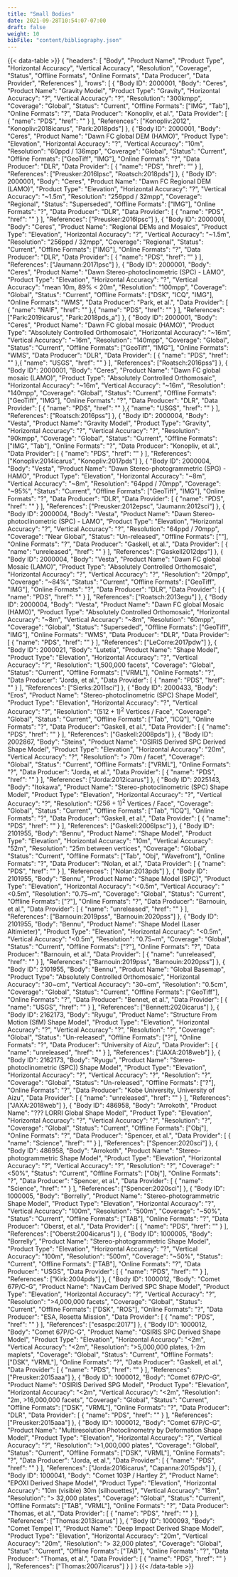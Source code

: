 ```yaml
---
title: "Small Bodies"
date: 2021-09-28T10:54:07-07:00
draft: false
weight: 10
bibFile: "content/bibliography.json"
---
```



{{< data-table >}}
{
    "headers": [
        "Body",
        "Product Name",
        "Product Type",
        "Horizontal Accuracy",
        "Vertical Accuracy",
        "Resolution",
        "Coverage",
        "Status",
        "Offline Formats",
        "Online Formats",
        "Data Producer",
        "Data Provider",
        "References"
    ],
    "rows": [
    {
      "Body ID": 2000001,
      "Body": "Ceres",
      "Product Name": "Gravity Model",
      "Product Type": "Gravity",
      "Horizontal Accuracy": "?",
      "Vertical Accuracy": "?",
      "Resolution": "300kmpp",
      "Coverage": "Global",
      "Status": "Current",
      "Offline Formats": ["IMG", "Tab"],
      "Online Formats": "?",
      "Data Producer": "Konopliv, et al.",
      "Data Provider": [
        {
            "name": "PDS",
            "href": ""
        }
    ],
      "References": ["Konopliv:2012", "Konopliv:2018icarus", "Park:2018pds"]
    },
    {
      "Body ID": 2000001,
      "Body": "Ceres",
      "Product Name": "Dawn FC global DEM (HAMO)",
      "Product Type": "Elevation",
      "Horizontal Accuracy": "?",
      "Vertical Accuracy": "10m",
      "Resolution": "60ppd / 136mpp",
      "Coverage": "Global",
      "Status": "Current",
      "Offline Formats": ["GeoTiff", "IMG"],
      "Online Formats": "?",
      "Data Producer": "DLR",
      "Data Provider": [
        {
            "name": "PDS",
            "href": ""
        }
    ],
      "References": ["Preusker:2016lpsc", "Roatsch:2018pds"]
    },
    {
      "Body ID": 2000001,
      "Body": "Ceres",
      "Product Name": "Dawn FC Regional DEM (LAMO)",
      "Product Type": "Elevation",
      "Horizontal Accuracy": "?",
      "Vertical Accuracy": "~1.5m",
      "Resolution": "256ppd / 32mpp",
      "Coverage": "Regional",
      "Status": "Superseded",
      "Offline Formats": ["IMG"],
      "Online Formats": "?",
      "Data Producer": "DLR",
      "Data Provider": [
        {
            "name": "PDS",
            "href": ""
        }
    ],
      "References": ["Preusker:2016lpsc"]
    },
    {
      "Body ID": 2000001,
      "Body": "Ceres",
      "Product Name": "Regional DEMs and Mosaics",
      "Product Type": "Elevation",
      "Horizontal Accuracy": "?",
      "Vertical Accuracy": "~1.5m",
      "Resolution": "256ppd / 32mpp",
      "Coverage": "Regional",
      "Status": "Current",
      "Offline Formats": ["IMG"],
      "Online Formats": "?",
      "Data Producer": "DLR",
      "Data Provider": [
        {
            "name": "PDS",
            "href": ""
        }
    ],
      "References": ["Jaumann:2017lpsc"]
    },
    {
      "Body ID": 2000001,
      "Body": "Ceres",
      "Product Name": "Dawn Stereo-photoclinometric (SPC) - LAMO",
      "Product Type": "Elevation",
      "Horizontal Accuracy": "?",
      "Vertical Accuracy": "mean 10m, 89% < 20m",
      "Resolution": "100mpp",
      "Coverage": "Global",
      "Status": "Current",
      "Offline Formats": ["DSK", "ICQ", "IMG"],
      "Online Formats": "WMS",
      "Data Producer": "Park, et al.",
      "Data Provider": [
            {
                "name": "NAIF",
                "href": ""
            },{
            "name": "PDS",
            "href": ""
        }
    ],
      "References": ["Park:2019icarus", "Park:2018pds_a"]
    },
    {
      "Body ID": 2000001,
      "Body": "Ceres",
      "Product Name": "Dawn FC global mosaic (HAMO)",
      "Product Type": "Absolutely Controlled Orthomosaic",
      "Horizontal Accuracy": "~16m",
      "Vertical Accuracy": "~16m",
      "Resolution": "140mpp",
      "Coverage": "Global",
      "Status": "Current",
      "Offline Formats": ["GeoTiff", "IMG"],
      "Online Formats": "WMS",
      "Data Producer": "DLR",
      "Data Provider": [
        {
            "name": "PDS",
            "href": ""
        },{
        "name": "USGS",
        "href": ""
    }
],
      "References": ["Roatsch:2016pss"]
    },
    {
      "Body ID": 2000001,
      "Body": "Ceres",
      "Product Name": "Dawn FC global mosaic (LAMO)",
      "Product Type": "Absolutely Controlled Orthomosaic",
      "Horizontal Accuracy": "~16m",
      "Vertical Accuracy": "~16m",
      "Resolution": "140mpp",
      "Coverage": "Global",
      "Status": "Current",
      "Offline Formats": ["GeoTiff", "IMG"],
      "Online Formats": "?",
      "Data Producer": "DLR",
      "Data Provider": [
        {
            "name": "PDS",
            "href": ""
        },{
        "name": "USGS",
        "href": ""
    }
],
      "References": ["Roatsch:2016pss"]
    },
    {
      "Body ID": 2000004,
      "Body": "Vesta",
      "Product Name": "Gravity Model",
      "Product Type": "Gravity",
      "Horizontal Accuracy": "?",
      "Vertical Accuracy": "?",
      "Resolution": "90kmpp",
      "Coverage": "Global",
      "Status": "Current",
      "Offline Formats": ["IMG", "Tab"],
      "Online Formats": "?",
      "Data Producer": "Konopliv, et al.",
      "Data Provider": [
        {
            "name": "PDS",
            "href": ""
        }
    ],
      "References": ["Konopliv:2014icarus", "Konopliv:2017pds"]
    },
    {
      "Body ID": 2000004,
      "Body": "Vesta",
      "Product Name": "Dawn Stereo-photogrammetric (SPG) - HAMO",
      "Product Type": "Elevation",
      "Horizontal Accuracy": "~8m",
      "Vertical Accuracy": "~8m",
      "Resolution": "64ppd / 70mpp",
      "Coverage": "~95%",
      "Status": "Current",
      "Offline Formats": ["GeoTiff", "IMG"],
      "Online Formats": "?",
      "Data Producer": "DLR",
      "Data Provider": [
        {
            "name": "PDS",
            "href": ""
        }
    ],
      "References": ["Preusker:2012epsc", "Jaumann:2012sci"]
    },
    {
      "Body ID": 2000004,
      "Body": "Vesta",
      "Product Name": "Dawn Stereo-photoclinometric (SPC) - LAMO",
      "Product Type": "Elevation",
      "Horizontal Accuracy": "?",
      "Vertical Accuracy": "?",
      "Resolution": "64ppd / 70mpp",
      "Coverage": "Near Global",
      "Status": "Un-released",
      "Offline Formats": [""],
      "Online Formats": "?",
      "Data Producer": "Gaskell, et al.",
      "Data Provider": [
        {
            "name": "unreleased",
            "href": ""
        }
    ],
      "References": ["Gaskell2012dps"]
    },
    {
      "Body ID": 2000004,
      "Body": "Vesta",
      "Product Name": "Dawn FC global Mosaic (LAMO)",
      "Product Type": "Absolutely Controlled Orthomosaic",
      "Horizontal Accuracy": "?",
      "Vertical Accuracy": "?",
      "Resolution": "20mpp",
      "Coverage": "~84%",
      "Status": "Current",
      "Offline Formats": ["GeoTiff", "IMG"],
      "Online Formats": "?",
      "Data Producer": "DLR",
      "Data Provider": [
        {
            "name": "PDS",
            "href": ""
        }
    ],
      "References": ["Roatsch:2013egu"]
    },
    {
      "Body ID": 2000004,
      "Body": "Vesta",
      "Product Name": "Dawn FC global Mosaic (HAMO)",
      "Product Type": "Absolutely Controlled Orthomosaic",
      "Horizontal Accuracy": "~8m",
      "Vertical Accuracy": "~8m",
      "Resolution": "60mpp",
      "Coverage": "Global",
      "Status": "Superseded",
      "Offline Formats": ["GeoTiff", "IMG"],
      "Online Formats": "WMS",
      "Data Producer": "DLR",
      "Data Provider": [
        {
            "name": "PDS",
            "href": ""
        }
    ],
      "References": ["LeCorre:2017pdw"]
    },
    {
      "Body ID": 2000021,
      "Body": "Lutetia",
      "Product Name": "Shape Model",
      "Product Type": "Elevation",
      "Horizontal Accuracy": "?",
      "Vertical Accuracy": "?",
      "Resolution": "1,500,000 facets",
      "Coverage": "Global",
      "Status": "Current",
      "Offline Formats": ["VRML"],
      "Online Formats": "?",
      "Data Producer": "Jorda, et al.",
      "Data Provider": [
        {
            "name": "PDS",
            "href": ""
        }
    ],
      "References": ["Sierks:2011sci"]
    },
    {
      "Body ID": 2000433,
      "Body": "Eros",
      "Product Name": "Stereo-photoclinometric (SPC) Shape Model",
      "Product Type": "Elevation",
      "Horizontal Accuracy": "?",
      "Vertical Accuracy": "?",
      "Resolution": "$(512 + 1) ^ 2$ Vertices / Face",
      "Coverage": "Global",
      "Status": "Current",
      "Offline Formats": ["Tab", "ICQ"],
      "Online Formats": "?",
      "Data Producer": "Gaskell, et al.",
      "Data Provider": [
        {
            "name": "PDS",
            "href": ""
        }
    ],
      "References": ["Gaskell:2008pds"]
    },
    {
      "Body ID": 2002867,
      "Body": "Steins",
      "Product Name": "OSIRIS Derived SPC Derived Shape Model",
      "Product Type": "Elevation",
      "Horizontal Accuracy": "20m",
      "Vertical Accuracy": "?",
      "Resolution": "> 70m / facet",
      "Coverage": "Global",
      "Status": "Current",
      "Offline Formats": ["VRML"],
      "Online Formats": "?",
      "Data Producer": "Jorda, et al.",
      "Data Provider": [
        {
            "name": "PDS",
            "href": ""
        }
    ],
      "References": ["Jorda:2012icarus"]
    },
    {
      "Body ID": 2025143,
      "Body": "Itokawa",
      "Product Name": "Stereo-photoclinometric (SPC) Shape Model",
      "Product Type": "Elevation",
      "Horizontal Accuracy": "?",
      "Vertical Accuracy": "?",
      "Resolution": "$(256 + 1) ^ 2$ Vertices / Face",
      "Coverage": "Global",
      "Status": "Current",
      "Offline Formats": ["Tab", "ICQ"],
      "Online Formats": "?",
      "Data Producer": "Gaskell, et al.",
      "Data Provider": [
        {
            "name": "PDS",
            "href": ""
        }
    ],
      "References": ["Gaskell:2006lpsc"]
    },
    {
      "Body ID": 2101955,
      "Body": "Bennu",
      "Product Name": "Shape Model",
      "Product Type": "Elevation",
      "Horizontal Accuracy": "10m",
      "Vertical Accuracy": "52m",
      "Resolution": "25m between vertices",
      "Coverage": "Global",
      "Status": "Current",
      "Offline Formats": ["Tab", "Obj", "Wavefront"],
      "Online Formats": "?",
      "Data Producer": "Nolan, et al.",
      "Data Provider": [
        {
            "name": "PDS",
            "href": ""
        }
    ],
      "References": ["Nolan:2013pds"]
    },
    {
      "Body ID": 2101955,
      "Body": "Bennu",
      "Product Name": "Shape Model (SPC)",
      "Product Type": "Elevation",
      "Horizontal Accuracy": "<0.5m",
      "Vertical Accuracy": "<0.5m",
      "Resolution": "0.75~m",
      "Coverage": "Global",
      "Status": "Current",
      "Offline Formats": ["?"],
      "Online Formats": "?",
      "Data Producer": "Barnouin, et al.",
      "Data Provider": [
        {
            "name": "unreleased",
            "href": ""
        }
    ],
      "References": ["Barnouin:2019pss", "Barnouin:2020pss"]
    },
    {
      "Body ID": 2101955,
      "Body": "Bennu",
      "Product Name": "Shape Model (Laser Altimieter)",
      "Product Type": "Elevation",
      "Horizontal Accuracy": "<0.5m",
      "Vertical Accuracy": "<0.5m",
      "Resolution": "0.75~m",
      "Coverage": "Global",
      "Status": "Current",
      "Offline Formats": ["?"],
      "Online Formats": "?",
      "Data Producer": "Barnouin, et al.",
      "Data Provider": [
        {
            "name": "unreleased",
            "href": ""
        }
    ],
      "References": ["Barnouin:2019pss", "Barnouin:2020pss"]
    },
    {
      "Body ID": 2101955,
      "Body": "Bennu",
      "Product Name": "Global Basemap",
      "Product Type": "Absolutely Controlled Orthomosaic",
      "Horizontal Accuracy": "30~cm",
      "Vertical Accuracy": "30~cm",
      "Resolution": "0.5cm",
      "Coverage": "Global",
      "Status": "Current",
      "Offline Formats": ["GeoTiff"],
      "Online Formats": "?",
      "Data Producer": "Bennet, et al.",
      "Data Provider": [
        {
            "name": "USGS",
            "href": ""
        }
    ],
      "References": ["Bennett:2020icarus"]
    },
    {
      "Body ID": 2162173,
      "Body": "Ryugu",
      "Product Name": "Structure From Motion (SfM) Shape Model",
      "Product Type": "Elevation",
      "Horizontal Accuracy": "?",
      "Vertical Accuracy": "?",
      "Resolution": "?",
      "Coverage": "Global",
      "Status": "Un-released",
      "Offline Formats": ["?"],
      "Online Formats": "?",
      "Data Producer": "University of Aizu",
      "Data Provider": [
        {
            "name": "unreleased",
            "href": ""
        }
    ],
      "References": ["JAXA:2018web"]
    },
    {
      "Body ID": 2162173,
      "Body": "Ryugu",
      "Product Name": "Stereo-photoclinometric (SPC)) Shape Model",
      "Product Type": "Elevation",
      "Horizontal Accuracy": "?",
      "Vertical Accuracy": "?",
      "Resolution": "?",
      "Coverage": "Global",
      "Status": "Un-released",
      "Offline Formats": ["?"],
      "Online Formats": "?",
      "Data Producer": "Kobe University, University of Aizu",
      "Data Provider": [
        {
            "name": "unreleased",
            "href": ""
        }
    ],
      "References": ["JAXA:2018web"]
    },
    {
      "Body ID": 486958,
      "Body": "Arrokoth",
      "Product Name": "??? LORRI Global Shape Model",
      "Product Type": "Elevation",
      "Horizontal Accuracy": "?",
      "Vertical Accuracy": "?",
      "Resolution": "?",
      "Coverage": "Global",
      "Status": "Current",
      "Offline Formats": ["Obj"],
      "Online Formats": "?",
      "Data Producer": "Spencer, et al.",
      "Data Provider": [
        {
            "name": "Science",
            "href": ""
        }
    ],
      "References": ["Spencer:2020sci"]
    },
    {
      "Body ID": 486958,
      "Body": "Arrokoth",
      "Product Name": "Stereo-photogrammetric Shape Model",
      "Product Type": "Elevation",
      "Horizontal Accuracy": "?",
      "Vertical Accuracy": "?",
      "Resolution": "?",
      "Coverage": "<50%",
      "Status": "Current",
      "Offline Formats": ["Obj"],
      "Online Formats": "?",
      "Data Producer": "Spencer, et al.",
      "Data Provider": [
        {
            "name": "Science",
            "href": ""
        }
    ],
      "References": ["Spencer:2020sci"]
    },
    {
      "Body ID": 1000005,
      "Body": "Borrelly",
      "Product Name": "Stereo-photogrammetric Shape Model",
      "Product Type": "Elevation",
      "Horizontal Accuracy": "?",
      "Vertical Accuracy": "100m",
      "Resolution": "500m",
      "Coverage": "~50%",
      "Status": "Current",
      "Offline Formats": ["TAB"],
      "Online Formats": "?",
      "Data Producer": "Oberst, et al.",
      "Data Provider": [
        {
            "name": "PDS",
            "href": ""
        }
    ],
      "References": ["Oberst:2004icarus"]
    },
    {
      "Body ID": 1000005,
      "Body": "Borrelly",
      "Product Name": "Stereo-photogrammetric Shape Model",
      "Product Type": "Elevation",
      "Horizontal Accuracy": "?",
      "Vertical Accuracy": "100m",
      "Resolution": "500m",
      "Coverage": "~50%",
      "Status": "Current",
      "Offline Formats": ["TAB"],
      "Online Formats": "?",
      "Data Producer": "USGS",
      "Data Provider": [
        {
            "name": "PDS",
            "href": ""
        }
    ],
      "References": ["Kirk:2004pds"]
    },
    {
      "Body ID": 1000012,
      "Body": "Comet 67P/C-G",
      "Product Name": "NavCam Derived SPC Shape Model",
      "Product Type": "Elevation",
      "Horizontal Accuracy": "?",
      "Vertical Accuracy": "?",
      "Resolution": ">4,000,000 facets",
      "Coverage": "Global",
      "Status": "Current",
      "Offline Formats": ["DSK", "ROS"],
      "Online Formats": "?",
      "Data Producer": "ESA, Rosetta Mission",
      "Data Provider": [
        {
            "name": "PDS",
            "href": ""
        }
    ],
      "References": ["esaspc:2017"]
    },
    {
      "Body ID": 1000012,
      "Body": "Comet 67P/C-G",
      "Product Name": "OSIRIS SPC Derived Shape Model",
      "Product Type": "Elevation",
      "Horizontal Accuracy": "<2m",
      "Vertical Accuracy": "<2m",
      "Resolution": ">5,000,000 plates, 1-2m maplets",
      "Coverage": "Global",
      "Status": "Current",
      "Offline Formats": ["DSK", "VRML"],
      "Online Formats": "?",
      "Data Producer": "Gaskell, et al.",
      "Data Provider": [
        {
            "name": "PDS",
            "href": ""
        }
    ],
      "References": ["Preusker:2015aaa"]
    },
    {
      "Body ID": 1000012,
      "Body": "Comet 67P/C-G",
      "Product Name": "OSIRIS Derived SPG Model",
      "Product Type": "Elevation",
      "Horizontal Accuracy": "<2m",
      "Vertical Accuracy": "<2m",
      "Resolution": "2m, >16,000,000 facets",
      "Coverage": "Global",
      "Status": "Current",
      "Offline Formats": ["DSK", "VRML"],
      "Online Formats": "?",
      "Data Producer": "DLR",
      "Data Provider": [
        {
            "name": "PDS",
            "href": ""
        }
    ],
      "References": ["Preusker:2015aaa"]
    },
    {
      "Body ID": 1000012,
      "Body": "Comet 67P/C-G",
      "Product Name": "Multiresolution Photoclinometry by Deformation Shape Model",
      "Product Type": "Elevation",
      "Horizontal Accuracy": "?",
      "Vertical Accuracy": "?",
      "Resolution": ">1,000,000 plates",
      "Coverage": "Global",
      "Status": "Current",
      "Offline Formats": ["DSK", "VRML"],
      "Online Formats": "?",
      "Data Producer": "Jorda, et al.",
      "Data Provider": [
        {
            "name": "PDS",
            "href": ""
        }
    ],
      "References": ["Jorda:2016icarus", "Capanna:2015pds"]
    },
    {
      "Body ID": 1000041,
      "Body": "Comet 103P / Hartley 2",
      "Product Name": "EPOXI Derived Shape Model",
      "Product Type": "Elevation",
      "Horizontal Accuracy": "10m (visible) 30m (silhouettes)",
      "Vertical Accuracy": "18m",
      "Resolution": "> 32,000 plates",
      "Coverage": "Global",
      "Status": "Current",
      "Offline Formats": ["TAB", "VRML"],
      "Online Formats": "?",
      "Data Producer": "Thomas, et al.",
      "Data Provider": [
        {
            "name": "PDS",
            "href": ""
        }
    ],
      "References": ["Thomas:2013icarus"]
    },
    {
      "Body ID": 1000093,
      "Body": "Comet Tempel 1",
      "Product Name": "Deep Impact Derived Shape Model",
      "Product Type": "Elevation",
      "Horizontal Accuracy": "20m",
      "Vertical Accuracy": "20m",
      "Resolution": "> 32,000 plates",
      "Coverage": "Global",
      "Status": "Current",
      "Offline Formats": ["TAB"],
      "Online Formats": "?",
      "Data Producer": "Thomas, et al.",
      "Data Provider": [
        {
            "name": "PDS",
            "href": ""
        }
    ],
      "References": ["Thomas:2007icarus"]
    }
  ]
}
{{< /data-table >}}

